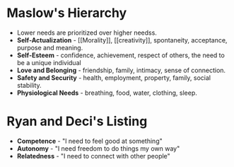 # Maslow's Hierarchy
* Lower needs are prioritized over higher needss.
* **Self-Actualization** - [[Morality]], [[creativity]], spontaneity, acceptance, purpose and meaning. 
* **Self-Esteem** - confidence, achievement, respect of others, the need to  be a unique individual
* **Love and Belonging** - friendship, family, intimacy, sense of connection. 
* **Safety and Security** - health, employment, property, family, social stability.
* **Physiological Needs** - breathing, food, water, clothing, sleep.

# Ryan and Deci's Listing 
* **Competence** - "I need to feel good at something"
* **Autonomy** - "I need freedom to do things my own way"
* **Relatedness** - "I need to connect with other people"